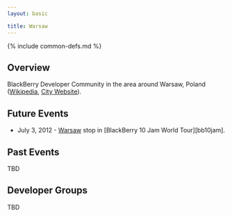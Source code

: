 ```yaml
---
layout: basic

title: Warsaw
---
```

{% include common-defs.md %}

## Overview

BlackBerry Developer Community in the area around Warsaw, Poland
([Wikipedia](http://en.wikipedia.org/wiki/warsaw), [City Website](http://www.um.warszawa.pl/)).

## Future Events

* July 3, 2012 - [Warsaw](http://www.blackberryjamworldtour.com/warsaw) stop in [BlackBerry 10 Jam World Tour][bb10jam].

## Past Events

TBD

## Developer Groups

TBD



